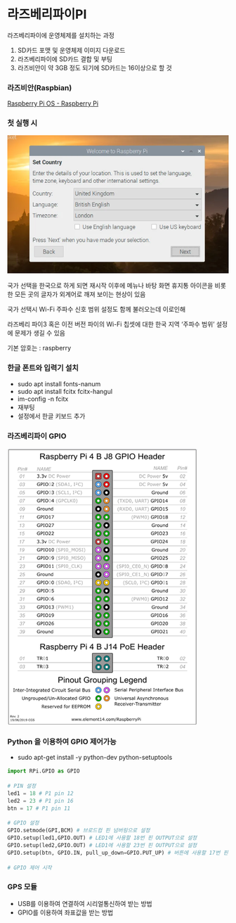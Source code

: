 # 라즈베리파이PI

라즈베리파이에 운영체제를 설치하는 과정

1. SD카드 포맷 및 운영체제 이미지 다운로드
2. 라즈베리파이에 SD카드 결합 및 부팅
3. 라즈비안이 약 3GB 정도 되기에 SD카드는 16이상으로 할 것

### 라즈비안(Raspbian)

[Raspberry Pi OS - Raspberry Pi](https://www.raspberrypi.com/software/)

### 첫 실행 시

![Untitled](images/%EB%9D%BC%EC%A6%88%EB%B2%A0%EB%A6%AC%ED%8C%8C%EC%9D%B4PI%2055a3374c5ff24548a4351b4177a9d3b1/Untitled.png)

국가 선택을 한국으로 하게 되면 재시작 이후에 메뉴나 바탕 화면 휴지통 아이콘을 비롯한 모든 곳의 글자가 외계어로 깨져 보이는 현상이 있음

국가 선택시 Wi-Fi 주파수 신호 범위 설정도 함께 불러오는데 이로인해

라즈베리 파이3 혹은 이전 버전 파이의 Wi-Fi 칩셋에 대한 한국 지역 ‘주파수 범위’ 설정에 문제가 생길 수 있음

기본 암호는 : raspberry

### 한글 폰트와 입력기 설치

- sudo apt install fonts-nanum
- sudo apt install fcitx fcitx-hangul
- im-config -n fcitx
- 재부팅
- 설정에서 한글 키보드 추가

### 라즈베리파이 GPIO

![Untitled](images/%EB%9D%BC%EC%A6%88%EB%B2%A0%EB%A6%AC%ED%8C%8C%EC%9D%B4PI%2055a3374c5ff24548a4351b4177a9d3b1/Untitled%201.png)

### Python 을 이용하여 GPIO 제어가능

- sudo apt-get install -y python-dev python-setuptools

```python
import RPi.GPIO as GPIO

# PIN 설정
led1 = 18 # P1 pin 12
led2 = 23 # P1 pin 16
btn = 17 # P1 pin 11

# GPIO 설정
GPIO.setmode(GPI,BCM) # 브로드컴 핀 넘버링으로 설정
GPIO.setup(led1,GPIO.OUT) # LED1에 사용할 18번 핀 OUTPUT으로 설정
GPIO.setup(led2,GPIO.OUT) # LED1에 사용할 23번 핀 OUTPUT으로 설정
GPIO.setup(btn, GPIO.IN, pull_up_down=GPIO.PUT_UP) # 버튼에 사용할 17번 핀 pull-up 저항

# GPIO 제어 시작
```

### GPS 모듈

- USB를 이용하여 연결하여 시리얼통신하여 받는 방법
- GPIO를 이용하여 좌표값을 받는 방법